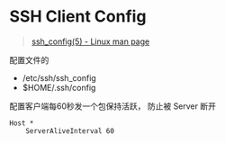 # SSH Client Config


> [ssh_config(5) - Linux man page](https://linux.die.net/man/5/ssh_config)

配置文件的 
* /etc/ssh/ssh_config
* $HOME/.ssh/config

配置客户端每60秒发一个包保持活跃， 防止被 Server 断开

```
Host *
    ServerAliveInterval 60
```
